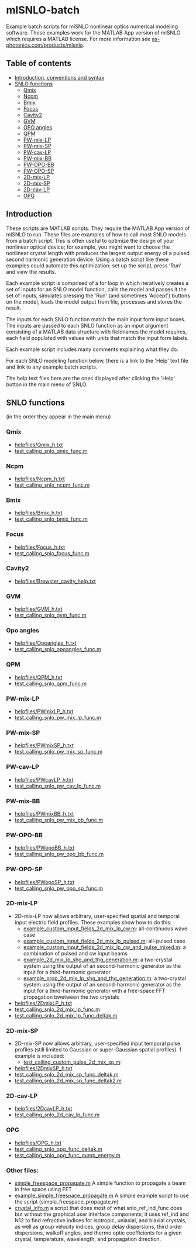 # mlSNLO-batch
Example batch scripts for mlSNLO nonlinear optics numerical modeling software. These examples work for the MATLAB App version of mlSNLO which requires a MATLAB license. For more information see [as-photonics.com/products/mlsnlo](http://www.as-photonics.com/products/mlsnlo).

## Table of contents
* [Introduction, conventions and syntax](#introduction)
* [SNLO functions](#snlo-functions)
  * [Qmix](#qmix)
  * [Ncpm](#ncpm)
  * [Bmix](#bmix)
  * [Focus](#focus)
  * [Cavity2](#cavity2)
  * [GVM](#gvm)
  * [OPO angles](#opo-angles)
  * [QPM](#qpm)
  * [PW-mix-LP](#pw-mix-lp)
  * [PW-mix-SP](#pw-mix-sp)
  * [PW-cav-LP](#pw-cav-lp)
  * [PW-mix-BB](#pw-mix-bb)
  * [PW-OPO-BB](#pw-opo-bb)
  * [PW-OPO-SP](#pw-opo-sp)
  * [2D-mix-LP](#2d-mix-lp)
  * [2D-mix-SP](#2d-mix-sp)
  * [2D-cav-LP](#2d-cav-lp)
  * [OPG](#opg)
  
## Introduction
These scripts are MATLAB scripts. They require the MATLAB App version of mlSNLO to run. These files are examples of how to call most SNLO models from a batch script. This is often useful to optimize the design of your nonlinear optical device; for example, you might want to choose the nonlinear crystal length with produces the largest output energy of a pulsed second harmonic generation device. Using a batch script like these examples could automate this optimization: set up the script, press 'Run' and view the results.

Each example script is comprised of a for loop in which iteratively creates a set of inputs for an SNLO model function, calls the model and passes it the set of inputs, simulates pressing the 'Run' (and sometimes 'Accept') buttons on the model, loads the model output from file, processes and stores the result.

The inputs for each SNLO function match the main input form input boxes. The inputs are passed to each SNLO function as an input argument consisting of a MATLAB data structure with fieldnames the model requires, each field populated with values with units that match the input form labels.

Each example script includes many comments explaining what they do. 

For each SNLO modeling function below, there is a link to the 'Help' text file and link to any example batch scripts.

The help text files here are the ones displayed after clicking the 'Help' button in the main menu of SNLO.

## SNLO functions
(in the order they appear in the main menu)

### Qmix
* [helpfiles/Qmix_h.txt](helpfiles/Qmix_h.txt)
* [test_calling_snlo_qmix_func.m](test_calling_snlo_qmix_func.m)

### Ncpm
* [helpfiles/Ncpm_h.txt](helpfiles/Ncpm_h.txt)
* [test_calling_snlo_ncpm_func.m](test_calling_snlo_ncpm_func.m)

### Bmix
* [helpfiles/Bmix_h.txt](Bmix_h.txt)
* [test_calling_snlo_bmix_func.m](test_calling_snlo_bmix_func.m)

### Focus
* [helpfiles/Focus_h.txt](Focus_h.txt)
* [test_calling_snlo_focus_func.m](test_calling_snlo_focus_func.m)

### Cavity2
* [helpfiles/Brewster_cavity_help.txt](helpfiles/Brewster_cavity_help.txt)

### GVM
* [helpfiles/GVM_h.txt](GVM_h.txt)
* [test_calling_snlo_gvm_func.m](test_calling_snlo_gvm_func.m)

### Opo angles
* [helpfiles/Opoangles_h.txt](Opoangles_h.txt)
* [test_calling_snlo_opoangles_func.m](test_calling_snlo_opoangles_func.m)

### QPM
* [helpfiles/QPM_h.txt](QPM_h.txt)
* [test_calling_snlo_qpm_func.m](test_calling_snlo_qpm_func.m)

### PW-mix-LP
* [helpfiles/PWmixLP_h.txt](PWmixLP_h.txt)
* [test_calling_snlo_pw_mix_lp_func.m](test_calling_snlo_pw_mix_lp_func.m)

### PW-mix-SP
* [helpfiles/PWmixSP_h.txt](PWmixSP_h.txt)
* [test_calling_snlo_pw_mix_sp_func.m](test_calling_snlo_pw_mix_sp_func.m)

### PW-cav-LP
* [helpfiles/PWcavLP_h.txt](PWcavLP_h.txt)
* [test_calling_snlo_pw_cav_lp_func.m](test_calling_snlo_pw_cav_lp_func.m)

### PW-mix-BB
* [helpfiles/PWmixBB_h.txt](PWmixBB_h.txt)
* [test_calling_snlo_pw_mix_bb_func.m](test_calling_snlo_pw_mix_bb_func.m)

### PW-OPO-BB
* [helpfiles/PWopoBB_h.txt](PWopoBB_h.txt)
* [test_calling_snlo_pw_opo_bb_func.m](test_calling_snlo_pw_opo_bb_func.m)

### PW-OPO-SP
* [helpfiles/PWopoSP_h.txt](PWopoSP_h.txt)
* [test_calling_snlo_pw_opo_sp_func.m](test_calling_snlo_pw_opo_sp_func.m)

### 2D-mix-LP
* 2D-mix-LP now allows arbitrary, user-specified spatial and temporal input electric field profiles. These examples show how to do this:
	 *  [example_custom_input_fields_2d_mix_lp_cw.m](example_custom_input_fields_2d_mix_lp_cw.m): all-continuous wave case
	 *  [example_custom_input_fields_2d_mix_lp_pulsed.m](example_custom_input_fields_2d_mix_lp_pulsed.m): all-pulsed case
	 *  [example_custom_input_fields_2d_mix_lp_cw_and_pulse_mixed.m](example_custom_input_fields_2d_mix_lp_cw_and_pulse_mixed.m): a combination of pulsed and cw input beams
	 *  [example_2d_mix_lp_shg_and_thg_generation.m](example_2d_mix_lp_shg_and_thg_generation.m): a two-crystal system using the output of an second-harmonic generator as the input for a third-harmonic generator
	 *  [example_prop_2d_mix_lp_shg_and_thg_generation.m](example_prop_2d_mix_lp_shg_and_thg_generation.m): a two-crystal system using the output of an second-harmonic generator as the input for a third-harmonic generator with a free-space FFT propagation bwetween the two crystals
* [helpfiles/2DmixLP_h.txt](2DmixLP_h.txt)
* [test_calling_snlo_2d_mix_lp_func.m](test_calling_snlo_2d_mix_lp_func.m)
* [test_calling_snlo_2d_mix_lp_func_deltak.m](test_calling_snlo_2d_mix_lp_func_deltak.m)

### 2D-mix-SP
* 2D-mix-SP now allows arbitrary, user-specified input temporal pulse profiles (still limited to Gaussian or super-Gaussian spatial profiles). 1 example is included:
	 *  [test_calling_custom_pulse_2d_mix_sp.m](test_calling_custom_pulse_2d_mix_sp.m): 
* [helpfiles/2DmixSP_h.txt](2DmixSP_h.txt)
* [test_calling_snlo_2d_mix_sp_func_deltak.m](test_calling_snlo_2d_mix_sp_func_deltak.m)
* [test_calling_snlo_2d_mix_sp_func_deltak2.m](test_calling_snlo_2d_mix_sp_func_deltak2.m)

### 2D-cav-LP
* [helpfiles/2DcavLP_h.txt](2DcavLP_h.txt)
* [test_calling_snlo_2d_cav_lp_func.m](test_calling_snlo_2d_cav_lp_func)

### OPG
* [helpfiles/OPG_h.txt](OPG_h.txt)
* [test_calling_snlo_opg_func_deltak.m](test_calling_snlo_opg_func_deltak.m)
* [test_calling_snlo_opg_func_pump_energy.m](test_calling_snlo_opg_func_pump_energy.m)

### Other files:
* [simple_freespace_propagate.m](simple_freespace_propagate.m) A simple function to propagate a beam in free space using FFT
* [example_simple_freespace_propagate.m](example_simple_freespace_propagate.m) A simple example script to use the script (simple_freespace_propagate.m)
* [crystal_info.m](crystal_info.m) a script that does most of what snlo_ref_ind_func does but without the graphical user interface components; it uses ref_ind and N12 to find refractive indices for isotropic, uniaxial, and biaxial crystals, as well as group velocity indices, group delay dispersions, third order dispersions, walkoff angles, and thermo optic coefficients for a given crystal, temperature, wavelength, and propagation direction.
